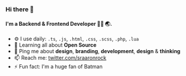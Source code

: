 ### Hi there 👋

#### I'm a Backend & Frontend Developer 👨‍💻 🌏.

- ⚙️ I use daily: `.ts`, `.js`, `.html`, `.css`, `.scss`, `.php`, `.lua`
- 🌱 Learning all about **Open Source**
- 💬 Ping me about **design**, **branding**, **development**, **design** & **thinking**
- 📫 Reach me: [twitter.com/sraaronrock](https://twitter.com/sraaronrock)
- ⚡️ Fun fact: I'm a huge fan of Batman
